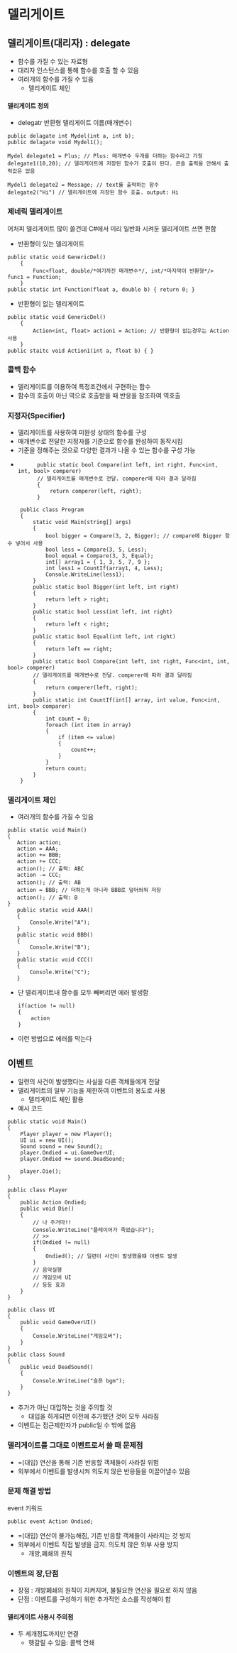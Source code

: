 # 델리게이트
## 델리게이트(대리자) : delegate
* 함수를 가질 수 있는 자료형
* 대리자 인스턴스를 통해 함수를 호출 할 수 있음
* 여러개의 함수를 가질 수 있음
  * 델리게이트 체인
#### 델리게이트 정의
* delegatr 반환형 델리게이트 이름(매개변수)
```
public delagate int Mydel(int a, int b);
public delagate void Mydel1();
```
```
Mydel delegate1 = Plus; // Plus: 매개변수 두개를 더하는 함수라고 가정
delegate1(10,20); // 델리게이트에 저장된 함수가 호출이 된다. 콘솔 출력을 안해서 출력값은 없음

Mydel1 delegate2 = Message; // text를 출력하는 함수
delegate2("Hi") // 델리게이트에 저장된 함수 호출. output: Hi
```

### 제네릭 델리게이트
어처피 델리게이트 많이 쓸건데 C#에서 미리 일반화 시켜둔 델리게이트 쓰면 편함
* 반환형이 있는 델리게이트
```
public static void GenericDel() 
    {
        Func<float, double/*여기까진 매개변수*/, int/*마지막이 반환형*/> func1 = Function;
    }
public static int Function(float a, double b) { return 0; }
```
* 반환형이 없는 델리게이트
```
public static void GenericDel() 
    {
        Action<int, float> action1 = Action; // 반환형이 없는경우는 Action 사용
    }
public staitc void Action1(int a, float b) { }
```
### 콜백 함수
* 델리게이트를 이용하여 특정조건에서 구현하는 함수 
* 함수의 호출이 아닌 역으로 호출받을 때 반응을 참조하여 역호출

### 지정자(Specifier)
* 델리게이트를 사용하여 미완성 상태의 함수를 구성
* 매개변수로 전달한 지정자를 기준으로 함수를 완성하여 동작시킴
* 기준을 정해주는 것으로 다양한 결과가 나올 수 있는 함수를 구성 가능
* ```
        public static bool Compare(int left, int right, Func<int, int, bool> comperer)
        // 델리게이트를 매개변수로 전달. comperer에 따라 결과 달라짐
        {
            return comperer(left, right);
        }
```
    public class Program
    {
        static void Main(string[] args)
        {
            bool bigger = Compare(3, 2, Bigger); // compare에 Bigger 함수 넣어서 사용
            bool less = Compare(3, 5, Less);
            bool equal = Compare(3, 3, Equal);
            int[] array1 = { 1, 3, 5, 7, 9 };
            int less1 = CountIf(array1, 4, Less);
            Console.WriteLine(less1);
        }
        public static bool Bigger(int left, int right)
        {
            return left > right;
        }
        public static bool Less(int left, int right)
        {
            return left < right;
        }
        public static bool Equal(int left, int right)
        {
            return left == right;
        }
        public static bool Compare(int left, int right, Func<int, int, bool> comperer)
        // 델리게이트를 매개변수로 전달. comperer에 따라 결과 달라짐
        {
            return comperer(left, right);
        }
        public static int CountIf(int[] array, int value, Func<int, int, bool> comparer)
        {
            int count = 0;
            foreach (int item in array)
            {
                if (item <= value)
                {
                    count++;
                }
            }
            return count;
        }
    }
```
### 델리게이트 체인
* 여러개의 함수를 가질 수 있음
 ```
public static void Main()
{
    Action action;
    action = AAA;
    action += BBB;
    action += CCC;
    action(); // 출력: ABC
    action -= CCC;
    action(); // 출력: AB
    action = BBB; // 더하는게 아니라 BBB로 덮어씌워 저장
    action(); // 출력: B
}
    public static void AAA()
    {
        Console.Write("A");
    }
    public static void BBB()
    {
        Console.Write("B");
    }
    public static void CCC()
    {
        Console.Write("C");
    }
```
* 단 델리게이트내 함수를 모두 빼버리면 에러 발생함 
    ```
    if(action != null)
    {
        action
    }
    ```
* 이런 방법으로 에러를 막는다



## 이벤트
* 일련의 사건이 발생했다는 사실을 다른 객체들에게 전달
* 델리게이트의 일부 기능을 제한하여 이벤트의 용도로 사용
    * 델리게이트 체인 활용
* 예시 코드
```
public static void Main()
{
    Player player = new Player();
    UI ui = new UI();
    Sound sound = new Sound();
    player.Ondied = ui.GameOverUI;
    player.Ondied += sound.DeadSound;

    player.Die();
}

public class Player
{
    public Action Ondied;
    public void Die()
    {
        // 나 주거따!!
        Console.WriteLine("플레이어가 죽었습니다");
        // >>
        if(Ondied != null)
        {
            Ondied(); // 일련이 사건이 발생했을떄 이벤트 발생
        }
        // 음악실행
        // 게임오버 UI
        // 등등 효과
    }
}

public class UI
{
    public void GameOverUI()
    {
        Console.WriteLine("게임오버");
    }
}
public class Sound
{
    public void DeadSound()
    {
        Console.WriteLine("슬픈 bgm");
    }
}
```
* 추가가 아닌 대입하는 것을 주의할 것
  * 대입을 하게되면 이전에 추가했던 것이 모두 사라짐
* 이벤트는 접근제한자가 public일 수 밖에 없음

### 델리게이트를 그대로 이벤트로서 쓸 때 문제점
* =(대입) 연산을 통해 기존 반응할 객체들이 사라질 위험
* 외부에서 이벤트를 발생시켜 의도치 않은 반응들을 이끌어낼수 있음

### 문제 해결 방법
event 키워드
```
public event Action Ondied;
```
* =(대입) 연산이 불가능해짐, 기존 반응할 객체들이 사라지는 것 방지
* 외부에서 이벤트 직접 발생을 금지. 의도치 않은 외부 사용 방지
  * 개방,폐쇄의 원칙

### 이벤트의 장,단점
* 장점 : 개방폐쇄의 원칙이 지켜지며, 불필요한 연산을 필요로 하지 않음
* 단점 : 이벤트를 구성하기 위한 추가적인 소스를 작성해야 함



#### 델리게이트 사용시 주의점
* 두 세개정도까지만 연결
  *  헷갈릴 수 있음: 콜백 연쇄